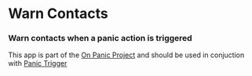# Warn Contacts

### Warn contacts when a panic action is triggered

This app is part of the [On Panic Project](https://onpanic.github.io/) and should be used in conjuction with [Panic Trigger](https://github.com/arrase/PanicTrigger/releases)
